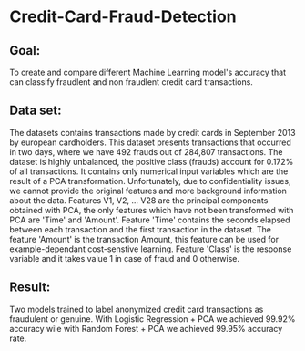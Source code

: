 # Credit-Card-Fraud-Detection

## Goal:

To create and compare different Machine Learning model's accuracy that can classify fraudlent and non fraudlent credit card transactions.

## Data set: 

The datasets contains transactions made by credit cards in September 2013 by european cardholders. This dataset presents transactions that occurred in two days, where we have 492 frauds out of 284,807 transactions. The dataset is highly unbalanced, the positive class (frauds) account for 0.172% of all transactions. It contains only numerical input variables which are the result of a PCA transformation. Unfortunately, due to confidentiality issues, we cannot provide the original features and more background information about the data. Features V1, V2, ... V28 are the principal components obtained with PCA, the only features which have not been transformed with PCA are 'Time' and 'Amount'. Feature 'Time' contains the seconds elapsed between each transaction and the first transaction in the dataset. The feature 'Amount' is the transaction Amount, this feature can be used for example-dependant cost-senstive learning. Feature 'Class' is the response variable and it takes value 1 in case of fraud and 0 otherwise. 

## Result:

Two models trained to label anonymized credit card transactions as fraudulent or genuine. With Logistic Regression + PCA we achieved 99.92% accuracy wile with Random Forest + PCA we achieved 99.95% accuracy rate.
